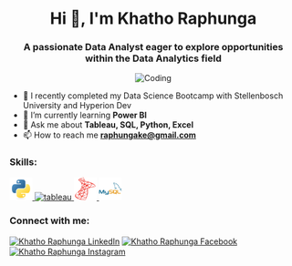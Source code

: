 <h1 align="center">Hi 👋, I'm Khatho Raphunga</h1>
<h3 align="center">A passionate Data Analyst eager to explore opportunities within the Data Analytics field</h3>

<p align="center">
  <img src="https://media.giphy.com/media/QZkpIdieotn3i/giphy.gif" alt="Coding" width="500" height="300"/>
</p>

- 🔭 I recently completed my Data Science Bootcamp with Stellenbosch University and Hyperion Dev
- 🌱 I’m currently learning **Power BI**
- 💬 Ask me about **Tableau, SQL, Python, Excel**
- 📫 How to reach me **[raphungake@gmail.com](mailto:raphungake@gmail.com)**

<h3 align="left">Skills:</h3>
<p align="left">
  <a href="https://www.python.org" target="_blank" rel="noreferrer"> <img src="https://raw.githubusercontent.com/devicons/devicon/master/icons/python/python-original.svg" alt="python" width="40" height="40"/> </a>
  <a href="https://www.tableau.com" target="_blank" rel="noreferrer"> <img src="https://www.tableau.com/sites/default/files/pages/tableaulogo_highres.png" alt="tableau" width="40" height="40"/> </a>
  <a href="https://www.microsoft.com/en-us/microsoft-365/excel" target="_blank" rel="noreferrer"> <img src="https://raw.githubusercontent.com/devicons/devicon/master/icons/microsoftsqlserver/microsoftsqlserver-plain.svg" alt="excel" width="40" height="40"/> </a>
  <a href="https://www.mysql.com/" target="_blank" rel="noreferrer"> <img src="https://raw.githubusercontent.com/devicons/devicon/master/icons/mysql/mysql-original-wordmark.svg" alt="sql" width="40" height="40"/> </a>
</p>

<h3 align="left">Connect with me:</h3>
<p align="left">
  <a href="https://linkedin.com/in/khathotsheloraphunga" target="_blank" rel="noreferrer"><img align="center" src="https://raw.githubusercontent.com/rahuldkjain/github-profile-readme-generator/master/src/images/icons/Social/linked-in-alt.svg" alt="Khatho Raphunga LinkedIn" height="30" width="40" /></a>
  <a href="https://web.facebook.com/khathots" target="_blank" rel="noreferrer"><img align="center" src="https://raw.githubusercontent.com/rahuldkjain/github-profile-readme-generator/master/src/images/icons/Social/facebook.svg" alt="Khatho Raphunga Facebook" height="30" width="40" /></a>
  <a href="https://www.instagram.com/khatho_raphunga/" target="_blank" rel="noreferrer"><img align="center" src="https://raw.githubusercontent.com/rahuldkjain/github-profile-readme-generator/master/src/images/icons/Social/instagram.svg" alt="Khatho Raphunga Instagram" height="30" width="40" /></a>
</p>

